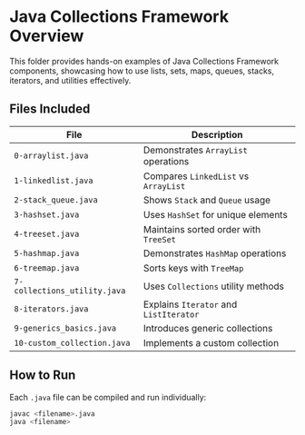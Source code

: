 # Java Collections Framework Overview

This folder provides hands-on examples of Java Collections Framework components, showcasing how to use lists, sets, maps, queues, stacks, iterators, and utilities effectively.

## Files Included

| File | Description |
|------|-------------|
| `0-arraylist.java` | Demonstrates `ArrayList` operations |
| `1-linkedlist.java` | Compares `LinkedList` vs `ArrayList` |
| `2-stack_queue.java` | Shows `Stack` and `Queue` usage |
| `3-hashset.java` | Uses `HashSet` for unique elements |
| `4-treeset.java` | Maintains sorted order with `TreeSet` |
| `5-hashmap.java` | Demonstrates `HashMap` operations |
| `6-treemap.java` | Sorts keys with `TreeMap` |
| `7-collections_utility.java` | Uses `Collections` utility methods |
| `8-iterators.java` | Explains `Iterator` and `ListIterator` |
| `9-generics_basics.java` | Introduces generic collections |
| `10-custom_collection.java` | Implements a custom collection |

## How to Run

Each `.java` file can be compiled and run individually:

```bash
javac <filename>.java
java <filename>
